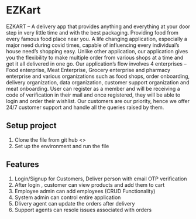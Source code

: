# EZKart

EZKART – A delivery app that provides anything and everything at your door step in very little time and with the best packaging. Providing food from every famous food place near you. A life changing application, especially a major need during covid times, capable of influencing every individual’s house need’s shopping easy. Unlike other application, our application gives you the flexibility to make multiple order from various shops at a time and get it all delivered in one go. Our application’s flow involves 4 enterprises – Food enterprise, Meat Enterprise, Grocery enterprise and pharmacy enterprise and various organizations such as food shops, order onboarding, delivery organization, data organization, customer support organization and meat onboarding. User can register as a member and will be receiving a code of verification in their mail and once registered, they will be able to login and order their wishlist. Our customers are our priority, hence we offer 24/7 customer support and handle all the queries raised by them.

## Setup project


  1. Clone the file from git hub <<git clone>>
  2. Set up the environment and run the file
  

## Features


  1. Login/Signup for Customers, Deliver person with email OTP verification
  2. After login , customer can view products and add them to cart
  3. Employee admin can add employees (CRUD Functionality)
  4. System admin can control entire application
  5. Dlivery agent can update the orders after delivery
  6. Support agents can resole issues associated with orders